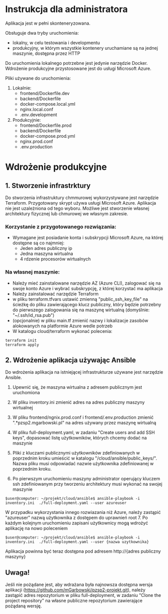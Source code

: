 # Instrukcja dla administratora
Aplikacja jest w pełni skonteneryzowana.

Obsługuje dwa tryby uruchomienia:
- lokalny, w celu testowania i developmentu
- produkcyjny, w którym wszystkie kontenery uruchamiane są na jednej maszynie, dostępna przez HTTP

Do uruchomienia lokalnego potrzebne jest jedynie narzędzie Docker.
Wdrożenie produkcyjne przystosowane jest do usługi Microsoft Azure.

Pliki używane do uruchomienia:
1. Lokalnie:
   * frontend/Dockerfile.dev
   * backend/Dockerfile
   * docker-compose.local.yml
   * nginx.local.conf
   * .env.development
2. Produkcyjnie:
   * frontend/Dockerfile.prod
   * backend/Dockerfile
   * docker-compose.prod.yml
   * nginx.prod.conf
   * .env.production


# Wdrożenie produkcyjne
## 1. Stworzenie infrastrktury
Do stworzenia infrastruktury chmmurowej wykorzystywane jest narzędzie Terraform. Przygotowany skrypt używa usługi Microsoft Azure.
Aplikacja nie jest uzależniona od tego wyboru. Możliwe jest stworzenie własnej architektury fizycznej lub chmurowej we własnym zakresie.

### Korzystanie z przygotowanego rozwiązania:
- Wymagane jest posiadanie konta i subskrypcji Microsoft Azure, na której dostępne są co najmniej:
  * Jeden adres publiczny ip
  * Jedna maszyna wirtualna
  * 4 rdzenie procesorów wirtualnych
### Na własnej maszynie:
- Należy mieć zainstalowane narzędzie AZ (Azure CLI), zalogować się na swoje konto Azure i wybrać subskrypcję, z której korzystać ma aplikacja
- Należy zainstalować narzędzie Terraform
- w pliku terraform.tfvars ustawić zmienną "public_ssh_key_file" na ścieżkę do pliku zawierającego klucz publiczny, który będzie potrzebny 
do pierwszego zalogowania się na maszynę wirtualną (domyślnie: "~/.ssh/id_rsa.pub")
- (opcjonalnie) w pliku main.tf zmienić nazwy i lokalizacje zasobów alokowanych na platformie Azure wedle potrzeb
- W katalogu cloud/terraform wykonać polecenia:

```shell
terraform init
terraform apply
```

## 2. Wdrożenie aplikacja używając Ansible
Do wdrożenia aplikacja na istniejącej infrastrukturze używane jest narzędzie Ansible.
1. Upewnić się, że maszyna wirtualna z adresem publicznym jest uruchomiona
2. W pliku inventory.ini zmienić adres na adres publiczny maszyny wirtualnej
3. W pliku frontend/ngnix.prod.conf i frontend/.env.production zmienić ".*pzsp2.mgarbowski.pl" na adres używany przez maszynę wirtualną
4. W pliku full-deployment.yaml, w zadaniu "Create users and add SSH keys", dopasować listę użytkowników, których chcemy dodać na maszynie
5. Pliki z kluczami publicznymi użytkowników zdefiniowanych w poprzednim kroku umieścić w katalogu "/cloud/ansible/public_keys/". Nazwa pliku musi odpowiadać nazwie użytkownika zdefiniowanej w poprzednim kroku.

6. Po pierwszym uruchomieniu maszyny administrator operujący kluczem ssh zdefiniowanym przy tworzeniu architektury musi wykonać na swojej maszynie
``` shell  
$user@computer: ~/projekt/cloud/ansible$ ansible-playbook -i inventory.ini  ./full-deployment.yaml --user azureuser
```
W przypadku wykorzystania innego rozwiazania niż Azure, należy zastąpić "azureuser" nazwą użytkownika z dostępem do uprawnień root
7. Po każdym kolejnym uruchomieniu zapisani użytkownicy mogą wdrożyć aplikację na nowo poleceniem
``` shell  
$user@computer: ~/projekt/cloud/ansible$ ansible-playbook -i inventory.ini  ./full-deployment.yaml --user {nazwa uzytkownika}
``` 

Aplikacja powinna być teraz dostępna pod adresem http://{adres publiczny maszyny}


## Uwaga!
Jeśli nie pożądane jest, aby wdrażana była najnowsza dostępna wersja aplikacji (https://github.com/mGarbowski/pzsp2-projekt.git), należy zastąpić adres repozytorium 
w pliku full-deployment, w zadaniu "Clone the project repository" na własne publiczne repozytorium zawierające pożądaną wersję.